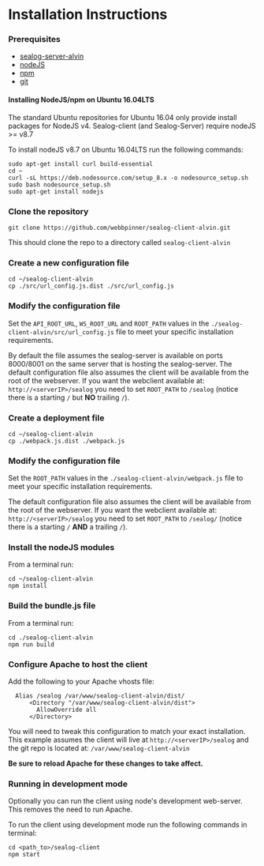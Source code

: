 # Installation Instructions

### Prerequisites

 - [sealog-server-alvin](https://github.com/webbpinner/sealog-server-alvin)
 - [nodeJS](https://nodejs.org)
 - [npm](https://www.npmjs.com)
 - [git](https://git-scm.com)
 
#### Installing NodeJS/npm on Ubuntu 16.04LTS
The standard Ubuntu repositories for Ubuntu 16.04 only provide install packages for NodeJS v4.  Sealog-client (and Sealog-Server) require nodeJS >= v8.7
 
To install nodeJS v8.7 on Ubuntu 16.04LTS run the following commands:
 ```
sudo apt-get install curl build-essential
cd ~
curl -sL https://deb.nodesource.com/setup_8.x -o nodesource_setup.sh
sudo bash nodesource_setup.sh
sudo apt-get install nodejs

 ```

### Clone the repository

```
git clone https://github.com/webbpinner/sealog-client-alvin.git
```

This should clone the repo to a directory called `sealog-client-alvin`

### Create a new configuration file

```
cd ~/sealog-client-alvin
cp ./src/url_config.js.dist ./src/url_config.js
```

### Modify the configuration file

Set the `API_ROOT_URL`, `WS_ROOT_URL` and `ROOT_PATH` values in the `./sealog-client-alvin/src/url_config.js` file to meet your specific installation requirements.

By default the file assumes the sealog-server is available on ports 8000/8001 on the same server that is hosting the sealog-server.  The default configuration file also assumes the client will be available from the root of the webserver.  If you want the webclient available at: `http://<serverIP>/sealog` you need to set `ROOT_PATH` to `/sealog` (notice there is a starting `/` but **NO** trailing `/`).

### Create a deployment file

```
cd ~/sealog-client-alvin
cp ./webpack.js.dist ./webpack.js
```

### Modify the configuration file

Set the `ROOT_PATH` values in the `./sealog-client-alvin/webpack.js` file to meet your specific installation requirements.

The default configuration file also assumes the client will be available from the root of the webserver.  If you want the webclient available at: `http://<serverIP>/sealog` you need to set `ROOT_PATH` to `/sealog/` (notice there is a starting `/` **AND** a trailing `/`).

### Install the nodeJS modules

From a terminal run:
```
cd ~/sealog-client-alvin
npm install
```

### Build the bundle.js file

From a terminal run:

```
cd ./sealog-client-alvin
npm run build
```

### Configure Apache to host the client

Add the following to your Apache vhosts file:

```
  Alias /sealog /var/www/sealog-client-alvin/dist/
	  <Directory "/var/www/sealog-client-alvin/dist">
	    AllowOverride all
	  </Directory>
```
You will need to tweak this configuration to match your exact installation.  This example assumes the client will live at `http://<serverIP>/sealog` and the git repo is located at: `/var/www/sealog-client-alvin`

**Be sure to reload Apache for these changes to take affect.**

### Running in development mode ###
Optionally you can run the client using node's development web-server.  This removes the need to run Apache.

To run the client using development mode run the following commands in terminal:
```
cd <path_to>/sealog-client
npm start
```
